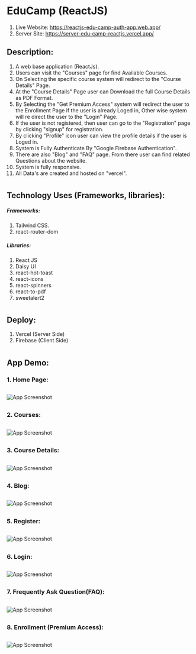 # EduCamp (ReactJS)

1. Live Website: https://reactjs-edu-camp-auth-app.web.app/
2. Server Site: https://server-edu-camp-reactjs.vercel.app/


## Description:

1. A web base application (ReactJs).
2. Users can visit the "Courses" page for find Available Courses.
3. On Selecting the specific course system will redirect to the "Course Details" Page.
4. At the "Course Details" Page user can Download the full Course Details as PDF Format.
5. By Selecting the "Get Premium Access" system will redirect the user to the Enrollment Page if the user is already Loged in, Other wise system will re direct the user to the "Login" Page.
6. If the user is not registered, then user can go to the "Registration" page by clicking "signup" for registration.
7. By clicking "Profile" icon user can view the profile details if the user is Loged in.
8. System is Fully Authenticate By "Google Firebase Authentication".
9. There are also "Blog" and "FAQ" page. From there user can find related Questions about the website.
10. System is fully responsive.
11. All Data's are created and hosted on "vercel".
#

## Technology Uses (Frameworks, libraries):

##### Frameworks:
1. Tailwind CSS.
2. react-router-dom

##### Libraries:
1. React JS
2. Daisy UI
3. react-hot-toast
4. react-icons
5. react-spinners
6. react-to-pdf
7. sweetalert2
#
## Deploy:
1. Vercel (Server Side)
2. Firebase (Client Side)
#

## App Demo:

### 1. Home Page:
##

![App Screenshot](public/Images/Website_Screenshot.png)

##
### 2. Courses:
##

![App Screenshot](public/Images/Website_Screenshot_1.png)

##
### 3. Course Details:
##

![App Screenshot](public/Images/Website_Screenshot_6.png)

##
### 4. Blog:
##

![App Screenshot](public/Images/Website_Screenshot_2.png)

##
### 5. Register:
##

![App Screenshot](public/Images/Website_Screenshot_4.png)

##
### 6. Login:
##

![App Screenshot](public/Images/Website_Screenshot_5.png)

##
### 7. Frequently Ask Question(FAQ):
##

![App Screenshot](public/Images/Website_Screenshot_3.png)

##
### 8. Enrollment (Premium Access):
##

![App Screenshot](public/Images/Website_Screenshot_7.png)

##
